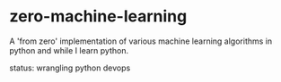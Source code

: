 # zero-machine-learning
A 'from zero' implementation of various machine learning algorithms in python and while I learn python.

status: wrangling python devops